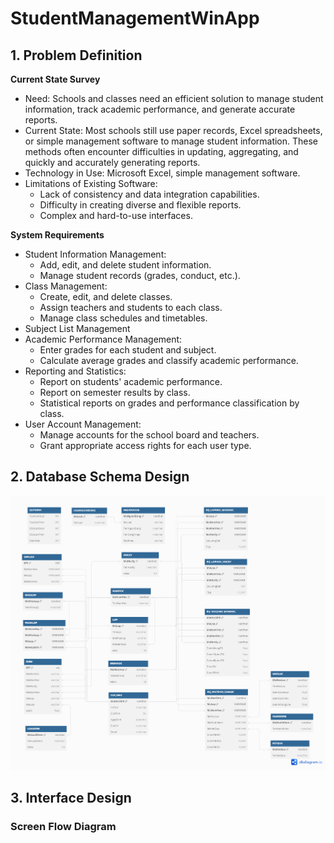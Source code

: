 # StudentManagementWinApp
## 1. Problem Definition
**Current State Survey**
- Need: Schools and classes need an efficient solution to manage student information, track academic performance, and generate accurate reports.
- Current State: Most schools still use paper records, Excel spreadsheets, or simple management software to manage student information. These methods often encounter difficulties in updating, aggregating, and quickly and accurately generating reports.
- Technology in Use: Microsoft Excel, simple management software.
- Limitations of Existing Software:
  - Lack of consistency and data integration capabilities.
  - Difficulty in creating diverse and flexible reports.
  - Complex and hard-to-use interfaces.

**System Requirements**
- Student Information Management:
  - Add, edit, and delete student information.
  - Manage student records (grades, conduct, etc.).
- Class Management:
  - Create, edit, and delete classes.
  - Assign teachers and students to each class.
  - Manage class schedules and timetables.
- Subject List Management
- Academic Performance Management:
  - Enter grades for each student and subject.
  - Calculate average grades and classify academic performance.
- Reporting and Statistics:
  - Report on students' academic performance.
  - Report on semester results by class.
  - Statistical reports on grades and performance classification by class.
- User Account Management:
  - Manage accounts for the school board and teachers.
  - Grant appropriate access rights for each user type.

## 2. Database Schema Design
![](https://github.com/tnhi1821/StudentManagementWinApp/blob/main/Images%20source/database.png)

## 3. Interface Design
### Screen Flow Diagram
